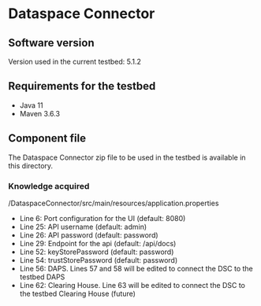 # Dataspace Connector

## Software version
Version used in the current testbed: 5.1.2

## Requirements for the testbed
* Java 11
* Maven 3.6.3
## Component file
The Dataspace Connector zip file to be used in the testbed is available in this directory.

### Knowledge acquired
/DataspaceConnector/src/main/resources/application.properties
* Line 6: Port configuration for the UI (default: 8080)
* Line 25: API username (default: admin)
* Line 26: API password (default: password)
* Line 29: Endpoint for the api (default: /api/docs)
* Line 52: keyStorePassword (default: password)
* Line 54: trustStorePassword (default: password)
* Line 56: DAPS. Lines 57 and 58 will be edited to connect the DSC to the testbed DAPS
* Line 62: Clearing House. Line 63 will be edited to connect the DSC to the testbed Clearing House (future)
